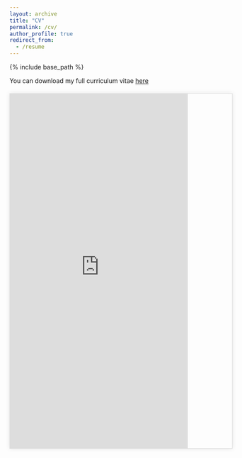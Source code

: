 ```yaml
---
layout: archive
title: "CV"
permalink: /cv/
author_profile: true
redirect_from:
  - /resume
---
```


{% include base_path %}

You can download my full curriculum vitae [here](https://drive.google.com/file/d/1WoSETtpDUKVr9RmRANCWvNmj7TA8iufF/view?usp=drive_link)


<div class="cv-container" style="margin-top: 20px; border: 1px solid #ddd; box-shadow: 0 0 10px rgba(0,0,0,0.1);">
  <iframe 
    src="https://docs.google.com/viewer?srcid=1WoSETtpDUKVr9RmRANCWvNmj7TA8iufF&pid=explorer&efh=false&a=v&chrome=false&embedded=true" 
    style="width: 80%; height: 800px; border: none;" 
    frameborder="0">
  </iframe>
</div>